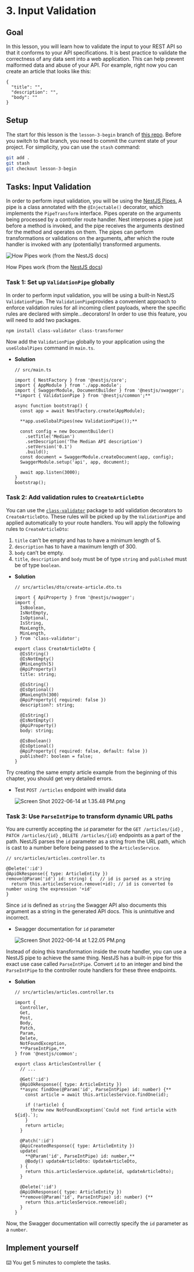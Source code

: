 # 3. Input Validation

## Goal

In this lesson, you will learn how to validate the input to your REST API so that it conforms to your API specifications. It is best practice to validate the correctness of any data sent into a web application. This can help prevent malformed data and abuse of your API. For example, right now you can create an article that looks like this: 

```tsx
{
  "title": "",
  "description": "",
  "body": ""
}
```

## Setup

The start for this lesson is the `lesson-3-begin` branch of [this repo](https://github.com/TasinIshmam/nestjs-workshop-prisma-day-22). Before you switch to that branch, you need to commit the current state of your project. For simplicity, you can use the `stash` command:

```bash
git add .
git stash
git checkout lesson-3-begin
```

## Tasks: Input Validation

In order to perform input validation, you will be using the [NestJS Pipes.](https://docs.nestjs.com/pipes)  A pipe is a class annotated with the `@Injectable()` decorator, which implements the `PipeTransform` interface. Pipes operate on the arguments being processed by a controller route handler. Nest interposes a pipe just before a method is invoked, and the pipe receives the arguments destined for the method and operates on them. The pipes can perform transformations or validations on the arguments, after which the route handler is invoked with any (potentially) transformed arguments.

![How Pipes work (from the [NestJS docs](https://docs.nestjs.com/pipes)) ](https://s3-us-west-2.amazonaws.com/secure.notion-static.com/32f3f522-5e76-4c4e-8cba-8694a61dbca1/Untitled.png)

How Pipes work (from the [NestJS docs](https://docs.nestjs.com/pipes)) 

### Task 1: Set up `ValidationPipe` globally

In order to perform input validation, you will be using a built-in NestJS `ValidationPipe`. The `ValidationPipe`provides a convenient approach to enforce validation rules for all incoming client payloads, where the specific rules are declared with simple…decorators! In order to use this feature, you will need to add two packages. 

```bash
npm install class-validator class-transformer
```

Now add the `ValidationPipe` globally to your application using the `useGlobalPipes` command in `main.ts`.

- **Solution**
    
    ```tsx
    // src/main.ts
    
    import { NestFactory } from '@nestjs/core';
    import { AppModule } from './app.module';
    import { SwaggerModule, DocumentBuilder } from '@nestjs/swagger';
    **import { ValidationPipe } from '@nestjs/common';**
    
    async function bootstrap() {
      const app = await NestFactory.create(AppModule);
    
      **app.useGlobalPipes(new ValidationPipe());**
    
      const config = new DocumentBuilder()
        .setTitle('Median')
        .setDescription('The Median API description')
        .setVersion('0.1')
        .build();
      const document = SwaggerModule.createDocument(app, config);
      SwaggerModule.setup('api', app, document);
    
      await app.listen(3000);
    }
    bootstrap();
    ```
    

### Task 2: Add validation rules to `CreateArticleDto`

You can use the [`class-validator`](https://github.com/typestack/class-validator) package to add validation decorators to `CreateArticleDto`. These rules will be picked up by the `ValidationPipe` and applied automatically to your route handlers. You will apply the following rules to `CreateArticleDto`: 

1. `title` can’t be empty and has to have a minimum length of 5. 
2. `description` has to have a maximum length of 300.
3. `body` can’t be empty.
4. `title`, `description` and `body` must be of type `string` and `published` must be of type `boolean`. 
- **Solution**
    
    ```tsx
    // src/articles/dto/create-article.dto.ts
    
    import { ApiProperty } from '@nestjs/swagger';
    import {
      IsBoolean,
      IsNotEmpty,
      IsOptional,
      IsString,
      MaxLength,
      MinLength,
    } from 'class-validator';
    
    export class CreateArticleDto {
      @IsString()
      @IsNotEmpty()
      @MinLength(5)
      @ApiProperty()
      title: string;
    
      @IsString()
      @IsOptional()
      @MaxLength(300)
      @ApiProperty({ required: false })
      description?: string;
    
      @IsString()
      @IsNotEmpty()
      @ApiProperty()
      body: string;
    
      @IsBoolean()
      @IsOptional()
      @ApiProperty({ required: false, default: false })
      published?: boolean = false;
    }
    ```
    

Try creating the same empty article example from the beginning of this chapter, you should get very detailed errors. 

- Test `POST /articles` endpoint with invalid data
    
    ![Screen Shot 2022-06-14 at 1.35.48 PM.png](https://s3-us-west-2.amazonaws.com/secure.notion-static.com/0c8d6ebd-b090-41fa-92a6-8b07b97baa6e/Screen_Shot_2022-06-14_at_1.35.48_PM.png)
    

### Task 3: Use `ParseIntPipe` to transform dynamic URL paths

You are currently accepting the `id` parameter for the `GET /articles/{id}` , `PATCH /articles/{id}` , `DELETE /articles/{id}` endpoints as a part of the path. NestJS parses the `id` parameter as a string from the URL path, which is cast to a number before being passed to the `ArticlesService`. 

```tsx
// src/articles/articles.controller.ts

@Delete(':id')
@ApiOkResponse({ type: ArticleEntity })
remove(@Param('id') id: string) {   // id is parsed as a string
  return this.articlesService.remove(+id); // id is converted to number using the expression '+id' 
}
```

Since `id` is defined as `string` the Swagger API also documents this argument as a string in the generated API docs. This is unintuitive and incorrect. 

- Swagger documentation for `id` parameter
    
    ![Screen Shot 2022-06-14 at 1.22.05 PM.png](https://s3-us-west-2.amazonaws.com/secure.notion-static.com/397ca61a-20cb-41b1-a1b0-dbcede13861a/Screen_Shot_2022-06-14_at_1.22.05_PM.png)
    

Instead of doing this transformation inside the route handler, you can use a NestJS pipe to achieve the same thing. NestJS has a built-in pipe for this exact use case called `ParseIntPipe`. Convert `id` to an integer and bind the `ParseIntPipe` to the controller route handlers for these three endpoints. 

- **Solution**
    
    ```tsx
    // src/articles/articles.controller.ts
    
    import {
      Controller,
      Get,
      Post,
      Body,
      Patch,
      Param,
      Delete,
      NotFoundException,
      **ParseIntPipe,**
    } from '@nestjs/common';
    
    export class ArticlesController {
      // ... 
    
      @Get(':id')
      @ApiOkResponse({ type: ArticleEntity })
      **async findOne(@Param('id', ParseIntPipe) id: number) {**
        const article = await this.articlesService.findOne(id);
    
        if (!article) {
          throw new NotFoundException(`Could not find article with ${id}.`);
        }
        return article;
      }
    
      @Patch(':id')
      @ApiCreatedResponse({ type: ArticleEntity })
      update(
        **@Param('id', ParseIntPipe) id: number,**
        @Body() updateArticleDto: UpdateArticleDto,
      ) {
        return this.articlesService.update(id, updateArticleDto);
      }
    
      @Delete(':id')
      @ApiOkResponse({ type: ArticleEntity })
      **remove(@Param('id', ParseIntPipe) id: number) {**
        return this.articlesService.remove(id);
      }
    }
    ```
    

Now, the Swagger documentation will correctly specify the `id` parameter as a `number`. 

## Implement yourself

<aside>
⌨️ You get 5 minutes to complete the tasks.

</aside>